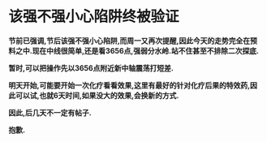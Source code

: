 该强不强小心陷阱终被验证
====



**节前已强调,节后该强不强小心陷阱,而周一又再次提醒,因此今天的走势完全在预料之中.现在中线很简单,还是看3656点,强弱分水岭.站不住甚至不排除二次探底.**

**暂时,可以把操作先以3656点附近新中轴震荡打短差.**

**明天开始,可能要开始一次化疗看看效果,这里有最好的针对化疗后果的特效药,因此可以试,也就6天时间,如果没大的效果,会换新的方式.**

**因此,后几天不一定有帖子.**

**抱歉.**
